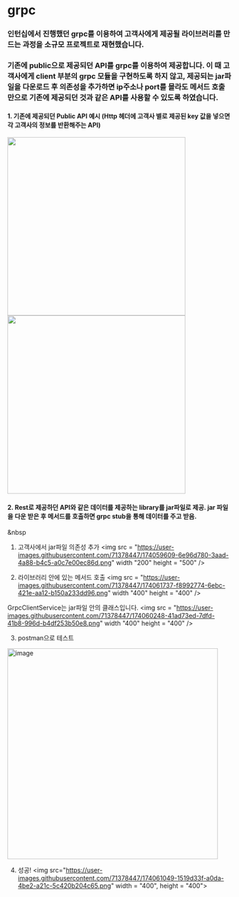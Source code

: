 # grpc

### 인턴십에서 진행했던 **grpc를 이용하여 고객사에게 제공될 라이브러리를 만드는 과정**을 소규모 프로젝트로 재현했습니다.

### 기존에 public으로 제공되던 API를 grpc를 이용하여 제공합니다. 이 때 고객사에게 client 부분의 grpc 모듈을 구현하도록 하지 않고, 제공되는 jar파일을 다운로드 후 의존성을 추가하면 ip주소나 port를 몰라도 메서드 호출만으로 기존에 제공되던 것과 같은 API를 사용할 수 있도록 하였습니다.


#### 1. 기존에 제공되던 Public API 예시 (Http 헤더에 고객사 별로 제공된 key 값을 넣으면 각 고객사의 정보를 반환해주는 API)
<img src="https://user-images.githubusercontent.com/71378447/174058894-995c8b76-b283-4108-9bbe-6dd665f01ec7.png" width = "400" height = "400" />
<img src="https://user-images.githubusercontent.com/71378447/174061362-c0c2c7e6-d231-4998-b229-5cff7264ce6d.png" width = "400" height = "400" />


#### 2. Rest로 제공하던 API와 같은 데이터를 제공하는 library를 jar파일로 제공. jar 파일을 다운 받은 후 메서드를 호출하면 grpc stub을 통해 데이터를 주고 받음.

&nbsp
1) 고객사에서 jar파일 의존성 추가
<img src = "https://user-images.githubusercontent.com/71378447/174059609-6e96d780-3aad-4a88-b4c5-a0c7e00ec86d.png" width "200" height = "500" />

2) 라이브러리 안에 있는 메서드 호출
<img src = "https://user-images.githubusercontent.com/71378447/174061737-f8992774-6ebc-421e-aa12-b150a233dd96.png" width "400" height = "400" />


GrpcClientService는 jar파일 안의 클래스입니다.
<img src = "https://user-images.githubusercontent.com/71378447/174060248-41ad73ed-7dfd-41b8-996d-b4df253b50e8.png" width "400" height = "400" />

3) postman으로 테스트

<img width="473" alt="image" src="https://user-images.githubusercontent.com/71378447/174060423-43664aad-b941-4d67-90a0-770aff7ceb93.png">

4) 성공!
<img src="https://user-images.githubusercontent.com/71378447/174061049-1519d33f-a0da-4be2-a21c-5c420b204c65.png"
     width = "400", height = "400">
